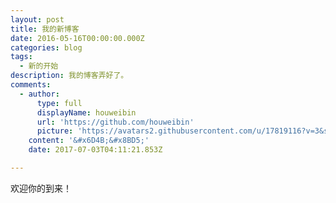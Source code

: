 ---layout: post
title: 我的新博客
date: 2016-05-16T00:00:00.000Z
categories: blog
tags:
  - 新的开始
description: 我的博客弄好了。
comments:
  - author:
      type: full
      displayName: houweibin
      url: 'https://github.com/houweibin'
      picture: 'https://avatars2.githubusercontent.com/u/17819116?v=3&s=73'
    content: '&#x6D4B;&#x8BD5;'
    date: 2017-07-03T04:11:21.853Z

---

欢迎你的到来！









